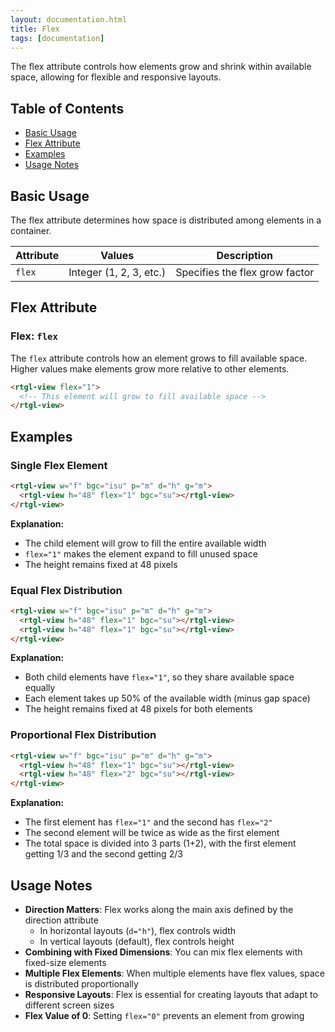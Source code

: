 ```yaml
---
layout: documentation.html
title: Flex
tags: [documentation]
---
```


The flex attribute controls how elements grow and shrink within available space, allowing for flexible and responsive layouts.

## Table of Contents

- [Basic Usage](#basic-usage)
- [Flex Attribute](#flex-attribute)
- [Examples](#examples)
- [Usage Notes](#usage-notes)

## Basic Usage

The flex attribute determines how space is distributed among elements in a container.

| Attribute | Values | Description |
|-----------|--------|-------------|
| `flex` | Integer (1, 2, 3, etc.) | Specifies the flex grow factor |

## Flex Attribute

### Flex: `flex`

The `flex` attribute controls how an element grows to fill available space. Higher values make elements grow more relative to other elements.

```html
<rtgl-view flex="1">
  <!-- This element will grow to fill available space -->
</rtgl-view>
```

## Examples

### Single Flex Element

```html
<rtgl-view w="f" bgc="isu" p="m" d="h" g="m">
  <rtgl-view h="48" flex="1" bgc="su"></rtgl-view>
</rtgl-view>
```

**Explanation:**
- The child element will grow to fill the entire available width
- `flex="1"` makes the element expand to fill unused space
- The height remains fixed at 48 pixels

### Equal Flex Distribution

```html
<rtgl-view w="f" bgc="isu" p="m" d="h" g="m">
  <rtgl-view h="48" flex="1" bgc="su"></rtgl-view>
  <rtgl-view h="48" flex="1" bgc="su"></rtgl-view>
</rtgl-view>
```

**Explanation:**
- Both child elements have `flex="1"`, so they share available space equally
- Each element takes up 50% of the available width (minus gap space)
- The height remains fixed at 48 pixels for both elements

### Proportional Flex Distribution

```html
<rtgl-view w="f" bgc="isu" p="m" d="h" g="m">
  <rtgl-view h="48" flex="1" bgc="su"></rtgl-view>
  <rtgl-view h="48" flex="2" bgc="su"></rtgl-view>
</rtgl-view>
```

**Explanation:**
- The first element has `flex="1"` and the second has `flex="2"`
- The second element will be twice as wide as the first element
- The total space is divided into 3 parts (1+2), with the first element getting 1/3 and the second getting 2/3

## Usage Notes

- **Direction Matters**: Flex works along the main axis defined by the direction attribute
  - In horizontal layouts (`d="h"`), flex controls width
  - In vertical layouts (default), flex controls height
- **Combining with Fixed Dimensions**: You can mix flex elements with fixed-size elements
- **Multiple Flex Elements**: When multiple elements have flex values, space is distributed proportionally
- **Responsive Layouts**: Flex is essential for creating layouts that adapt to different screen sizes
- **Flex Value of 0**: Setting `flex="0"` prevents an element from growing
